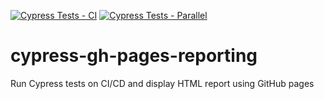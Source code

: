 [![Cypress Tests - CI](https://github.com/FluffyBubu/cypress-gh-pages-reporting/actions/workflows/ci.yml/badge.svg)](https://github.com/FluffyBubu/cypress-gh-pages-reporting/actions/workflows/ci.yml)
[![Cypress Tests - Parallel](https://github.com/FluffyBubu/cypress-gh-pages-reporting/actions/workflows/e2e-parallel.yml/badge.svg)](https://github.com/FluffyBubu/cypress-gh-pages-reporting/actions/workflows/e2e-parallel.yml)

# cypress-gh-pages-reporting
Run Cypress tests on CI/CD and display HTML report using GitHub pages
